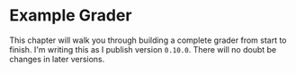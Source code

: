 # Example Grader
This chapter will walk you through building a complete grader from start to finish. I'm writing this as I publish version `0.10.0`. There will no doubt be changes in later versions.
